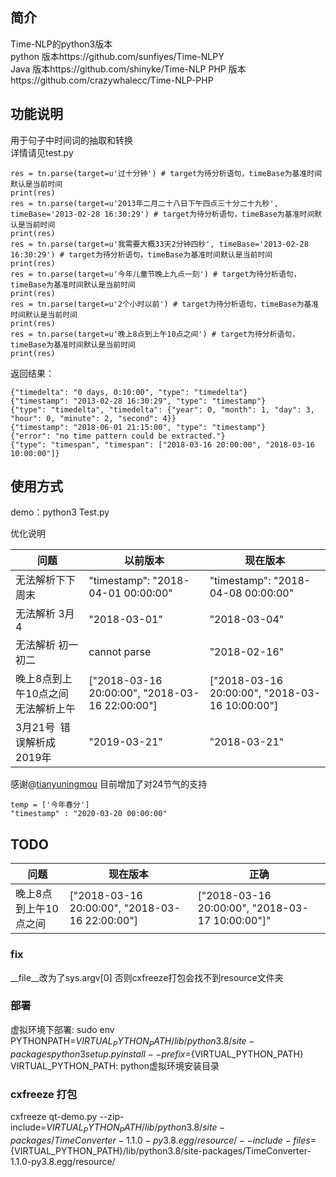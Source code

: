 ## 简介
Time-NLP的python3版本   
python 版本https://github.com/sunfiyes/Time-NLPY  
Java 版本https://github.com/shinyke/Time-NLP
PHP 版本https://github.com/crazywhalecc/Time-NLP-PHP
## 功能说明
用于句子中时间词的抽取和转换  
详情请见test.py

    res = tn.parse(target=u'过十分钟') # target为待分析语句，timeBase为基准时间默认是当前时间
    print(res)
    res = tn.parse(target=u'2013年二月二十八日下午四点三十分二十九秒', timeBase='2013-02-28 16:30:29') # target为待分析语句，timeBase为基准时间默认是当前时间
    print(res)
    res = tn.parse(target=u'我需要大概33天2分钟四秒', timeBase='2013-02-28 16:30:29') # target为待分析语句，timeBase为基准时间默认是当前时间
    print(res)
    res = tn.parse(target=u'今年儿童节晚上九点一刻') # target为待分析语句，timeBase为基准时间默认是当前时间
    print(res)
    res = tn.parse(target=u'2个小时以前') # target为待分析语句，timeBase为基准时间默认是当前时间
    print(res)
    res = tn.parse(target=u'晚上8点到上午10点之间') # target为待分析语句，timeBase为基准时间默认是当前时间
    print(res)
返回结果：

    {"timedelta": "0 days, 0:10:00", "type": "timedelta"}
    {"timestamp": "2013-02-28 16:30:29", "type": "timestamp"}
    {"type": "timedelta", "timedelta": {"year": 0, "month": 1, "day": 3, "hour": 0, "minute": 2, "second": 4}}
    {"timestamp": "2018-06-01 21:15:00", "type": "timestamp"}
    {"error": "no time pattern could be extracted."}
    {"type": "timespan", "timespan": ["2018-03-16 20:00:00", "2018-03-16 10:00:00"]}
    
## 使用方式 
demo：python3 Test.py

优化说明
    
| 问题          | 以前版本                                     | 现在版本                    |
| ----------- | ---------------------------------------- | ---------------------- |
| 无法解析下下周末     | "timestamp": "2018-04-01 00:00:00"                                    | "timestamp": "2018-04-08 00:00:00"                 |
| 无法解析 3月4         | "2018-03-01"                                   | "2018-03-04"               |
| 无法解析 初一 初二      | cannot parse                                    | "2018-02-16"              |
| 晚上8点到上午10点之间  无法解析上午      | ["2018-03-16 20:00:00", "2018-03-16 22:00:00"] |  ["2018-03-16 20:00:00", "2018-03-16 10:00:00"]|
| 3月21号  错误解析成2019年      | "2019-03-21" | "2018-03-21" |

感谢@[tianyuningmou](https://github.com/tianyuningmou) 目前增加了对24节气的支持


    temp = ['今年春分']
    "timestamp" : "2020-03-20 00:00:00"

## TODO

| 问题          | 现在版本                                     | 正确
| ----------- | ---------------------------------------- | ---------------------- |
| 晚上8点到上午10点之间     |  ["2018-03-16 20:00:00", "2018-03-16 22:00:00"] |  ["2018-03-16 20:00:00", "2018-03-17 10:00:00"]"                                    | "timestamp": "2018-04-08 00:00:00"                 |


### fix
__file__改为了sys.argv[0]
否则cxfreeze打包会找不到resource文件夹

### 部署
虚拟环境下部署:
sudo env PYTHONPATH=${VIRTUAL_PYTHON_PATH}/lib/python3.8/site-packages python3 setup.py install --prefix=${VIRTUAL_PYTHON_PATH}
VIRTUAL_PYTHON_PATH: python虚拟环境安装目录

### cxfreeze 打包
cxfreeze qt-demo.py --zip-include=${VIRTUAL_PYTHON_PATH}/lib/python3.8/site-packages/TimeConverter-1.1.0-py3.8.egg/resource/ --include-files=${VIRTUAL_PYTHON_PATH}/lib/python3.8/site-packages/TimeConverter-1.1.0-py3.8.egg/resource/